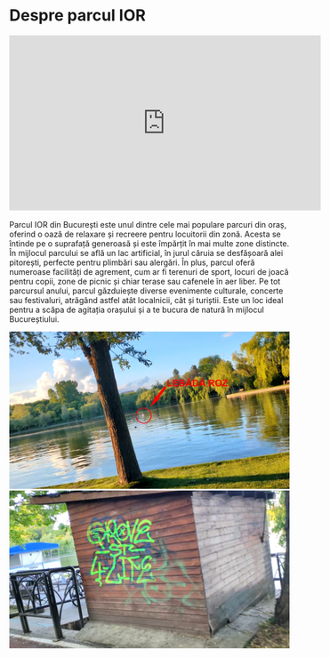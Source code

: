 # Despre parcul IOR

<iframe width="560" height="315" src="https://www.youtube.com/embed/5-EvCMq6bnk?si=ZQoK0HjaQps80-0W" title="YouTube video player" frameborder="0" allow="accelerometer; autoplay; clipboard-write; encrypted-media; gyroscope; picture-in-picture; web-share" referrerpolicy="strict-origin-when-cross-origin" allowfullscreen></iframe>

&Tab;Parcul IOR din București este unul dintre cele mai populare parcuri din oraș, oferind o oază de relaxare și recreere pentru locuitorii din zonă. Acesta se întinde pe o suprafață generoasă și este împărțit în mai multe zone distincte. În mijlocul parcului se află un lac artificial, în jurul căruia se desfășoară alei pitorești, perfecte pentru plimbări sau alergări. În plus, parcul oferă numeroase facilități de agrement, cum ar fi terenuri de sport, locuri de joacă pentru copii, zone de picnic și chiar terase sau cafenele în aer liber. Pe tot parcursul anului, parcul găzduiește diverse evenimente culturale, concerte sau festivaluri, atrăgând astfel atât localnicii, cât și turiștii. Este un loc ideal pentru a scăpa de agitația orașului și a te bucura de natură în mijlocul Bucureștiului.

![Image 1](./static/image1.jpg)
![Image 2](./static/image2.jpg)
